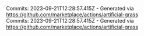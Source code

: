 Commits: 2023-09-21T12:28:57.415Z - Generated via https://github.com/marketplace/actions/artificial-grass
<br>
Commits: 2023-09-21T12:28:57.415Z - Generated via https://github.com/marketplace/actions/artificial-grass
<br>

